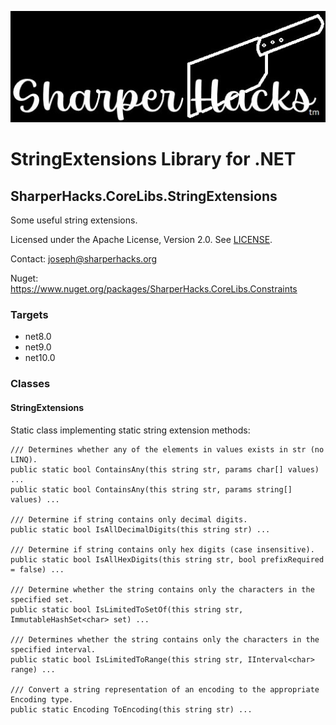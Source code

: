 ﻿![SharperHacks logo](SHLLC-Logo.jpg)
# StringExtensions Library for .NET
## SharperHacks.CoreLibs.StringExtensions

Some useful string extensions.

Licensed under the Apache License, Version 2.0. See [LICENSE](LICENSE).

Contact: joseph@sharperhacks.org

Nuget: https://www.nuget.org/packages/SharperHacks.CoreLibs.Constraints

### Targets
- net8.0
- net9.0
- net10.0

### Classes

#### StringExtensions
Static class implementing static string extension methods:

``` 
/// Determines whether any of the elements in values exists in str (no LINQ).
public static bool ContainsAny(this string str, params char[] values) ... 
public static bool ContainsAny(this string str, params string[] values) ...

/// Determine if string contains only decimal digits.
public static bool IsAllDecimalDigits(this string str) ...

/// Determine if string contains only hex digits (case insensitive).
public static bool IsAllHexDigits(this string str, bool prefixRequired = false) ...

/// Determine whether the string contains only the characters in the specified set.
public static bool IsLimitedToSetOf(this string str, ImmutableHashSet<char> set) ...

/// Determines whether the string contains only the characters in the specified interval.
public static bool IsLimitedToRange(this string str, IInterval<char> range) ...

/// Convert a string representation of an encoding to the appropriate Encoding type.
public static Encoding ToEncoding(this string str) ...

```
